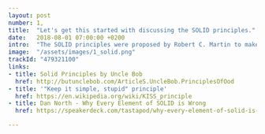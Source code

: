 ```yaml
---
layout: post
number: 1,
title:  "Let's get this started with discussing the SOLID principles."
date:   2018-08-01 07:00:00 +0200
intro:  "The SOLID principles were proposed by Robert C. Martin to make software designs more understandable, flexible and maintainable. During our first podcast Paul, David and Christian will dig deeper into these five legendary design principles and discuss which experiences they made by using them during their daily work."
image:  "/assets/images/1_solid.png"
trackId: "479321100"
links: 
- title: Solid Principles by Uncle Bob
  href: http://butunclebob.com/ArticleS.UncleBob.PrinciplesOfOod
- title: '"Keep it simple, stupid" principle'
  href: https://en.wikipedia.org/wiki/KISS_principle
- title: Dan North - Why Every Element of SOLID is Wrong
  href: https://speakerdeck.com/tastapod/why-every-element-of-solid-is-wrong

---
```

